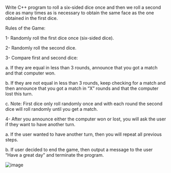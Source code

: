 Write C++ program to roll a six-sided dice once and then we roll a second
dice as many times as is necessary to obtain the same face as the one obtained in the first dice.



Rules of the Game:


1- Randomly roll the first dice once (six-sided dice).


2- Randomly roll the second dice.


3- Compare first and second dice:

a. If they are equal in less than 3 rounds, announce that you got a match and that
computer won.

b. If they are not equal in less than 3 rounds, keep checking for a match and then
announce that you got a match in “X” rounds and that the computer lost this turn.

c. Note: First dice only roll randomly once and with each round the second dice will
roll randomly until you get a match.


4- After you announce either the computer won or lost, you will ask the user if they want to
have another turn.

a. If the user wanted to have another turn, then you will repeat all previous steps.

b. If user decided to end the game, then output a message to the user “Have a
great day” and terminate the program.

![image](https://user-images.githubusercontent.com/77704009/134415639-b725aae4-d719-4150-af5c-f7a62c31bb47.png)

